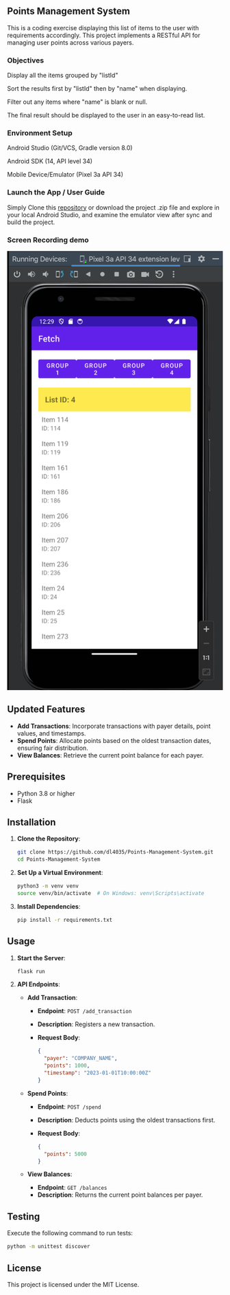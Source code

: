 ## Points Management System

This is a coding exercise displaying this list of items to the user with requirements accordingly. This project implements a RESTful API for managing user points across various payers.

### Objectives

Display all the items grouped by "listId"

Sort the results first by "listId" then by "name" when displaying.

Filter out any items where "name" is blank or null.

The final result should be displayed to the user in an easy-to-read list.

### Environment Setup

Android Studio (Git/VCS, Gradle version 8.0)

Android SDK (14, API level 34)

Mobile Device/Emulator (Pixel 3a API 34)

### Launch the App / User Guide

Simply Clone this [repository](https://github.com/dl4035/Points-Management-System/tree/master)  or download the project .zip file and explore in your local Android Studio, and examine the emulator view after sync and build the project.

### Screen Recording demo

![](https://github.com/dl4035/Points-Management-System/blob/master/demo0.gif)


## Updated Features

- **Add Transactions**: Incorporate transactions with payer details, point values, and timestamps.
- **Spend Points**: Allocate points based on the oldest transaction dates, ensuring fair distribution.
- **View Balances**: Retrieve the current point balance for each payer.

## Prerequisites

- Python 3.8 or higher
- Flask

## Installation

1. **Clone the Repository**:

   ```bash
   git clone https://github.com/dl4035/Points-Management-System.git
   cd Points-Management-System
   ```

2. **Set Up a Virtual Environment**:

   ```bash
   python3 -m venv venv
   source venv/bin/activate  # On Windows: venv\Scripts\activate
   ```

3. **Install Dependencies**:

   ```bash
   pip install -r requirements.txt
   ```

## Usage

1. **Start the Server**:

   ```bash
   flask run
   ```

2. **API Endpoints**:

   - **Add Transaction**:
     - **Endpoint**: `POST /add_transaction`
     - **Description**: Registers a new transaction.
     - **Request Body**:

       ```json
       {
         "payer": "COMPANY_NAME",
         "points": 1000,
         "timestamp": "2023-01-01T10:00:00Z"
       }
       ```

   - **Spend Points**:
     - **Endpoint**: `POST /spend`
     - **Description**: Deducts points using the oldest transactions first.
     - **Request Body**:

       ```json
       {
         "points": 5000
       }
       ```

   - **View Balances**:
     - **Endpoint**: `GET /balances`
     - **Description**: Returns the current point balances per payer.

## Testing

Execute the following command to run tests:

```bash
python -m unittest discover
```

## License

This project is licensed under the MIT License.

